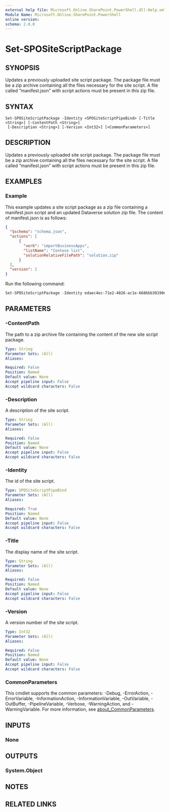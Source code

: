 ```yaml
---
external help file: Microsoft.Online.SharePoint.PowerShell.dll-Help.xml
Module Name: Microsoft.Online.SharePoint.PowerShell
online version:
schema: 2.0.0
---
```


# Set-SPOSiteScriptPackage

## SYNOPSIS
Updates a previously uploaded site script package. The package file must be a zip archive containing all the files necessary for the site script. A file called “manifest.json” with script actions must be present in this zip file.

## SYNTAX

```
Set-SPOSiteScriptPackage -Identity <SPOSiteScriptPipeBind> [-Title <String>] [-ContentPath <String>]
 [-Description <String>] [-Version <Int32>] [<CommonParameters>]
```

## DESCRIPTION
Updates a previously uploaded site script package. The package file must be a zip archive containing all the files necessary for the site script. A file called “manifest.json” with script actions must be present in this zip file.

## EXAMPLES

### Example
This example updates a site script package as a zip file containing a manifest.json script and an updated Dataverse solution zip file. The content of manifest.json is as follows:
```json
{
  "$schema": "schema.json",
  "actions": [
      {
        "verb": "importBusinessApps",
        "listName": "Contoso list",
        "solutionRelativeFilePath": "solution.zip"
      }
  ],
  "version": 2
}
```

Run the following command:
```powershell
Set-SPOSiteScriptPackage -Identity edaec4ec-71e2-4026-ac1e-6686bb30190e -Title "Install Contoso flow" -Description "Installs the new Contoso flow in a list" -ContentPath "c:\scripts\site-script-package.zip" -Version 2
```

## PARAMETERS

### -ContentPath
The path to a zip archive file containing the content of the new site script package.

```yaml
Type: String
Parameter Sets: (All)
Aliases:

Required: False
Position: Named
Default value: None
Accept pipeline input: False
Accept wildcard characters: False
```

### -Description
A description of the site script.

```yaml
Type: String
Parameter Sets: (All)
Aliases:

Required: False
Position: Named
Default value: None
Accept pipeline input: False
Accept wildcard characters: False
```

### -Identity
The id of the site script.

```yaml
Type: SPOSiteScriptPipeBind
Parameter Sets: (All)
Aliases:

Required: True
Position: Named
Default value: None
Accept pipeline input: False
Accept wildcard characters: False
```

### -Title
The display name of the site script.

```yaml
Type: String
Parameter Sets: (All)
Aliases:

Required: False
Position: Named
Default value: None
Accept pipeline input: False
Accept wildcard characters: False
```

### -Version
A version number of the site script.

```yaml
Type: Int32
Parameter Sets: (All)
Aliases:

Required: False
Position: Named
Default value: None
Accept pipeline input: False
Accept wildcard characters: False
```

### CommonParameters
This cmdlet supports the common parameters: -Debug, -ErrorAction, -ErrorVariable, -InformationAction, -InformationVariable, -OutVariable, -OutBuffer, -PipelineVariable, -Verbose, -WarningAction, and -WarningVariable. For more information, see [about_CommonParameters](http://go.microsoft.com/fwlink/?LinkID=113216).

## INPUTS

### None

## OUTPUTS

### System.Object
## NOTES

## RELATED LINKS
